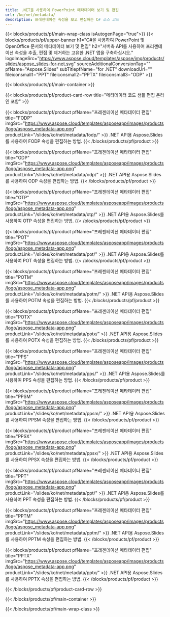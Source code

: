 ```yaml
---
title: .NET을 사용하여 PowerPoint 메타데이터 보기 및 편집
url: /ko/net/metadata/
description: 프레젠테이션 속성을 보고 편집하는 C# 소스 코드
---
```


{{< blocks/products/pf/main-wrap-class isAutogenPage="true">}}
{{< blocks/products/pf/upper-banner h1="C#을 사용하여 PowerPoint 및 OpenOffice 문서의 메타데이터 보기 및 편집" h2="서버측 API를 사용하여 프리젠테이션 속성을 추출, 편집 및 제거하는 고유한 .NET 앱을 구축하십시오." logoImageSrc="https://www.aspose.cloud/templates/aspose/img/products/slides/aspose_slides-for-net.svg" sourceAdditionalConversionTag="" pfName="Aspose.Slides" subTitlepfName="for .NET" downloadUrl="" fileiconsmall1="PPT" fileiconsmall2="PPTX" fileiconsmall3="ODP" >}}

{{< blocks/products/pf/main-container >}}

{{< blocks/products/pf/product-card-row title="메타데이터 코드 샘플 편집 온라인 포함" >}}

{{< blocks/products/pf/product pfName="프레젠테이션 메타데이터 편집" title="FODP" imgSrc="https://www.aspose.cloud/templates/asposeapp/images/products/logo/aspose_metadata-app.png" productLink="/slides/ko/net/metadata/fodp/" >}}
.NET API용 Aspose.Slides를 사용하여 FODP 속성을 편집하는 방법.
{{< /blocks/products/pf/product >}}

{{< blocks/products/pf/product pfName="프레젠테이션 메타데이터 편집" title="ODP" imgSrc="https://www.aspose.cloud/templates/asposeapp/images/products/logo/aspose_metadata-app.png" productLink="/slides/ko/net/metadata/odp/" >}}
.NET API용 Aspose.Slides를 사용하여 ODP 속성을 편집하는 방법.
{{< /blocks/products/pf/product >}}

{{< blocks/products/pf/product pfName="프레젠테이션 메타데이터 편집" title="OTP" imgSrc="https://www.aspose.cloud/templates/asposeapp/images/products/logo/aspose_metadata-app.png" productLink="/slides/ko/net/metadata/otp/" >}}
.NET API용 Aspose.Slides를 사용하여 OTP 속성을 편집하는 방법.
{{< /blocks/products/pf/product >}}

{{< blocks/products/pf/product pfName="프레젠테이션 메타데이터 편집" title="POT" imgSrc="https://www.aspose.cloud/templates/asposeapp/images/products/logo/aspose_metadata-app.png" productLink="/slides/ko/net/metadata/pot/" >}}
.NET API용 Aspose.Slides를 사용하여 POT 속성을 편집하는 방법.
{{< /blocks/products/pf/product >}}

{{< blocks/products/pf/product pfName="프레젠테이션 메타데이터 편집" title="POTM" imgSrc="https://www.aspose.cloud/templates/asposeapp/images/products/logo/aspose_metadata-app.png" productLink="/slides/ko/net/metadata/potm/" >}}
.NET API용 Aspose.Slides를 사용하여 POTM 속성을 편집하는 방법.
{{< /blocks/products/pf/product >}}

{{< blocks/products/pf/product pfName="프레젠테이션 메타데이터 편집" title="POTX" imgSrc="https://www.aspose.cloud/templates/asposeapp/images/products/logo/aspose_metadata-app.png" productLink="/slides/ko/net/metadata/potx/" >}}
.NET API용 Aspose.Slides를 사용하여 POTX 속성을 편집하는 방법.
{{< /blocks/products/pf/product >}}

{{< blocks/products/pf/product pfName="프레젠테이션 메타데이터 편집" title="PPS" imgSrc="https://www.aspose.cloud/templates/asposeapp/images/products/logo/aspose_metadata-app.png" productLink="/slides/ko/net/metadata/pps/" >}}
.NET API용 Aspose.Slides를 사용하여 PPS 속성을 편집하는 방법.
{{< /blocks/products/pf/product >}}

{{< blocks/products/pf/product pfName="프레젠테이션 메타데이터 편집" title="PPSM" imgSrc="https://www.aspose.cloud/templates/asposeapp/images/products/logo/aspose_metadata-app.png" productLink="/slides/ko/net/metadata/ppsm/" >}}
.NET API용 Aspose.Slides를 사용하여 PPSM 속성을 편집하는 방법.
{{< /blocks/products/pf/product >}}

{{< blocks/products/pf/product pfName="프레젠테이션 메타데이터 편집" title="PPSX" imgSrc="https://www.aspose.cloud/templates/asposeapp/images/products/logo/aspose_metadata-app.png" productLink="/slides/ko/net/metadata/ppsx/" >}}
.NET API용 Aspose.Slides를 사용하여 PPSX 속성을 편집하는 방법.
{{< /blocks/products/pf/product >}}

{{< blocks/products/pf/product pfName="프레젠테이션 메타데이터 편집" title="PPT" imgSrc="https://www.aspose.cloud/templates/asposeapp/images/products/logo/aspose_metadata-app.png" productLink="/slides/ko/net/metadata/ppt/" >}}
.NET API용 Aspose.Slides를 사용하여 PPT 속성을 편집하는 방법.
{{< /blocks/products/pf/product >}}

{{< blocks/products/pf/product pfName="프레젠테이션 메타데이터 편집" title="PPTM" imgSrc="https://www.aspose.cloud/templates/asposeapp/images/products/logo/aspose_metadata-app.png" productLink="/slides/ko/net/metadata/pptm/" >}}
.NET API용 Aspose.Slides를 사용하여 PPTM 속성을 편집하는 방법.
{{< /blocks/products/pf/product >}}

{{< blocks/products/pf/product pfName="프레젠테이션 메타데이터 편집" title="PPTX" imgSrc="https://www.aspose.cloud/templates/asposeapp/images/products/logo/aspose_metadata-app.png" productLink="/slides/ko/net/metadata/pptx/" >}}
.NET API용 Aspose.Slides를 사용하여 PPTX 속성을 편집하는 방법.
{{< /blocks/products/pf/product >}}



{{< /blocks/products/pf/product-card-row >}}

{{< /blocks/products/pf/main-container >}}
    
{{< /blocks/products/pf/main-wrap-class >}}